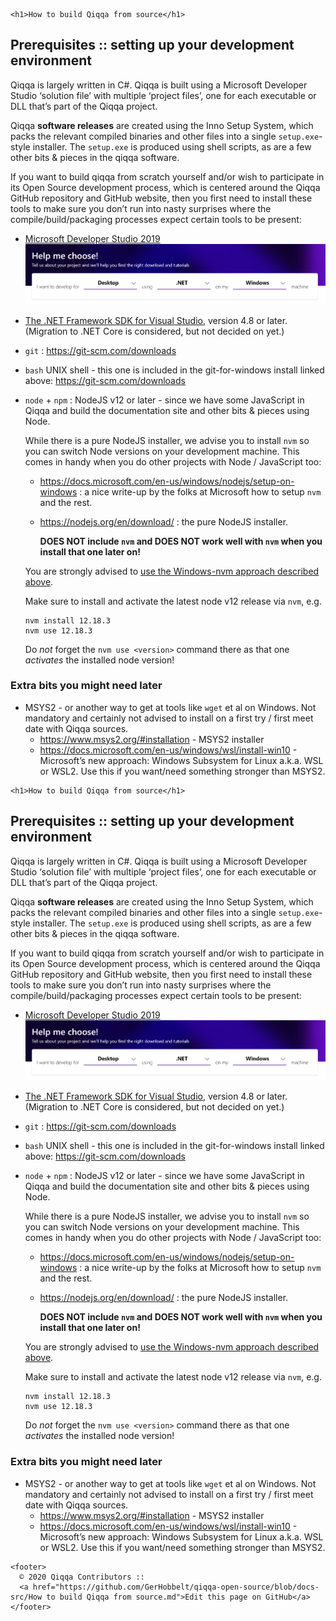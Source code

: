 <!doctype html>
<html lang="en">
  <head>
    <meta charset="utf-8">
    <meta name="viewport" content="width=device-width, initial-scale=1.0">
    
    <h1>How to build Qiqqa from source</h1>
<toc>
<h2>Prerequisites :: setting up your development environment</h2>
<p>Qiqqa is largely written in C#. Qiqqa is built using a Microsoft Developer Studio ‘solution file’ with multiple ‘project files’, one for each executable or DLL that’s part of the Qiqqa project.</p>
<p>Qiqqa <strong>software releases</strong> are created using the Inno Setup System, which packs the relevant compiled binaries and other files into a single <code>setup.exe</code>-style installer. The <code>setup.exe</code> is produced using shell scripts, as are a few other bits &amp; pieces in the qiqqa software.</p>
<p>If you want to build qiqqa from scratch yourself and/or wish to participate in its Open Source development process, which is centered around the Qiqqa GitHub repository and GitHub website, then you first need to install these tools to make sure you don’t run into nasty surprises where the compile/build/packaging processes expect certain tools to be present:</p>
<ul>
<li>
<p><a href="https://visualstudio.microsoft.com/">Microsoft Developer Studio 2019 <img src="assets/visualstudio-help-me-choose.png" alt=""></a></p>
</li>
<li>
<p><a href="https://dotnet.microsoft.com/download/visual-studio-sdks">The .NET Framework SDK for Visual Studio</a>, version 4.8 or later. (Migration to .NET Core is considered, but not decided on yet.)</p>
</li>
<li>
<p><code>git</code> : <a href="https://git-scm.com/downloads">https://git-scm.com/downloads</a></p>
</li>
<li>
<p><code>bash</code> UNIX shell - this one is included in the git-for-windows install linked above: <a href="https://git-scm.com/downloads">https://git-scm.com/downloads</a></p>
</li>
<li>
<p><code>node</code> + <code>npm</code> : NodeJS v12 or later - since we have some JavaScript in Qiqqa and build the documentation site and other bits &amp; pieces using Node.</p>
<p>While there is a pure NodeJS installer, we advise you to install <code>nvm</code> so you can switch Node versions on your development machine. This comes in handy when you do other projects with Node / JavaScript too:</p>
<ul>
<li>
<p><a href="https://docs.microsoft.com/en-us/windows/nodejs/setup-on-windows">https://docs.microsoft.com/en-us/windows/nodejs/setup-on-windows</a> : a nice write-up by the folks at Microsoft how to setup <code>nvm</code> and the rest.</p>
</li>
<li>
<p><a href="https://nodejs.org/en/download/">https://nodejs.org/en/download/</a> : the pure NodeJS installer.</p>
<p><strong>DOES NOT include <code>nvm</code> and DOES NOT work well with <code>nvm</code> when you install that one later on!</strong></p>
</li>
</ul>
<p>You are strongly advised to <a href="https://docs.microsoft.com/en-us/windows/nodejs/setup-on-windows">use the Windows-nvm approach described above</a>.</p>
<p>Make sure to install and activate the latest node v12 release via <code>nvm</code>, e.g.</p>
<pre class="language-bash"><code class="language-bash">nvm <span class="token function">install</span> <span class="token number">12.18</span>.3
nvm use <span class="token number">12.18</span>.3
</code></pre>
<p>Do <em>not</em> forget the <code>nvm use &lt;version&gt;</code> command there as that one <em>activates</em> the installed node version!</p>
</li>
</ul>
<h3>Extra bits you might need later</h3>
<ul>
<li>MSYS2 - or another way to get at tools like <code>wget</code> et al on Windows. Not mandatory and certainly not advised to install on a first try / first meet date with Qiqqa sources.
<ul>
<li><a href="https://www.msys2.org/#installation">https://www.msys2.org/#installation</a> - MSYS2 installer</li>
<li><a href="https://docs.microsoft.com/en-us/windows/wsl/install-win10">https://docs.microsoft.com/en-us/windows/wsl/install-win10</a> - Microsoft’s new approach: Windows Subsystem for Linux a.k.a. WSL or WSL2. Use this if you want/need something stronger than MSYS2.</li>
</ul>
</li>
</ul>

  </head>
  <body>

    <h1>How to build Qiqqa from source</h1>
<toc>
<h2>Prerequisites :: setting up your development environment</h2>
<p>Qiqqa is largely written in C#. Qiqqa is built using a Microsoft Developer Studio ‘solution file’ with multiple ‘project files’, one for each executable or DLL that’s part of the Qiqqa project.</p>
<p>Qiqqa <strong>software releases</strong> are created using the Inno Setup System, which packs the relevant compiled binaries and other files into a single <code>setup.exe</code>-style installer. The <code>setup.exe</code> is produced using shell scripts, as are a few other bits &amp; pieces in the qiqqa software.</p>
<p>If you want to build qiqqa from scratch yourself and/or wish to participate in its Open Source development process, which is centered around the Qiqqa GitHub repository and GitHub website, then you first need to install these tools to make sure you don’t run into nasty surprises where the compile/build/packaging processes expect certain tools to be present:</p>
<ul>
<li>
<p><a href="https://visualstudio.microsoft.com/">Microsoft Developer Studio 2019 <img src="assets/visualstudio-help-me-choose.png" alt=""></a></p>
</li>
<li>
<p><a href="https://dotnet.microsoft.com/download/visual-studio-sdks">The .NET Framework SDK for Visual Studio</a>, version 4.8 or later. (Migration to .NET Core is considered, but not decided on yet.)</p>
</li>
<li>
<p><code>git</code> : <a href="https://git-scm.com/downloads">https://git-scm.com/downloads</a></p>
</li>
<li>
<p><code>bash</code> UNIX shell - this one is included in the git-for-windows install linked above: <a href="https://git-scm.com/downloads">https://git-scm.com/downloads</a></p>
</li>
<li>
<p><code>node</code> + <code>npm</code> : NodeJS v12 or later - since we have some JavaScript in Qiqqa and build the documentation site and other bits &amp; pieces using Node.</p>
<p>While there is a pure NodeJS installer, we advise you to install <code>nvm</code> so you can switch Node versions on your development machine. This comes in handy when you do other projects with Node / JavaScript too:</p>
<ul>
<li>
<p><a href="https://docs.microsoft.com/en-us/windows/nodejs/setup-on-windows">https://docs.microsoft.com/en-us/windows/nodejs/setup-on-windows</a> : a nice write-up by the folks at Microsoft how to setup <code>nvm</code> and the rest.</p>
</li>
<li>
<p><a href="https://nodejs.org/en/download/">https://nodejs.org/en/download/</a> : the pure NodeJS installer.</p>
<p><strong>DOES NOT include <code>nvm</code> and DOES NOT work well with <code>nvm</code> when you install that one later on!</strong></p>
</li>
</ul>
<p>You are strongly advised to <a href="https://docs.microsoft.com/en-us/windows/nodejs/setup-on-windows">use the Windows-nvm approach described above</a>.</p>
<p>Make sure to install and activate the latest node v12 release via <code>nvm</code>, e.g.</p>
<pre class="language-bash"><code class="language-bash">nvm <span class="token function">install</span> <span class="token number">12.18</span>.3
nvm use <span class="token number">12.18</span>.3
</code></pre>
<p>Do <em>not</em> forget the <code>nvm use &lt;version&gt;</code> command there as that one <em>activates</em> the installed node version!</p>
</li>
</ul>
<h3>Extra bits you might need later</h3>
<ul>
<li>MSYS2 - or another way to get at tools like <code>wget</code> et al on Windows. Not mandatory and certainly not advised to install on a first try / first meet date with Qiqqa sources.
<ul>
<li><a href="https://www.msys2.org/#installation">https://www.msys2.org/#installation</a> - MSYS2 installer</li>
<li><a href="https://docs.microsoft.com/en-us/windows/wsl/install-win10">https://docs.microsoft.com/en-us/windows/wsl/install-win10</a> - Microsoft’s new approach: Windows Subsystem for Linux a.k.a. WSL or WSL2. Use this if you want/need something stronger than MSYS2.</li>
</ul>
</li>
</ul>


    <footer>
      © 2020 Qiqqa Contributors ::
      <a href="https://github.com/GerHobbelt/qiqqa-open-source/blob/docs-src/How to build Qiqqa from source.md">Edit this page on GitHub</a>
    </footer>
  </body>
</html>
